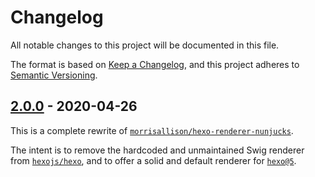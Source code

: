 # Changelog

All notable changes to this project will be documented in this file.

The format is based on [Keep a Changelog](https://keepachangelog.com/en/1.0.0/),
and this project adheres to [Semantic Versioning](https://semver.org/spec/v2.0.0.html).

## [2.0.0] - 2020-04-26

This is a complete rewrite of [`morrisallison/hexo-renderer-nunjucks`](https://github.com/morrisallison/hexo-renderer-nunjucks).

The intent is to remove the hardcoded and unmaintained Swig renderer from [`hexojs/hexo`][hexo],
and to offer a solid and default renderer for [`hexo@5`][hexo].

[2.0.0]: https://github.com/hexojs/hexo-renderer-nunjucks/compare/v1.0.5...v2.0.0
[hexo]: https://github.com/hexojs/hexo
